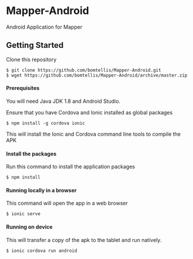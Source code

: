 # Mapper-Android
Android Application for Mapper

## Getting Started

Clone this repository

    $ git clone https://github.com/bomtellis/Mapper-Android.git
    $ wget https://github.com/bomtellis/Mapper-Android/archive/master.zip



#### Prerequisites

You will need Java JDK 1.8 and Android Studio.

Ensure that you have Cordova and Ionic installed as global packages

    $ npm install -g cordova ionic


This will install the Ionic and Cordova command line tools to compile the APK

#### Install the packages

Run this command to install the application packages

    $ npm install

#### Running locally in a browser

This command will open the app in a web browser

    $ ionic serve

#### Running on device

This will transfer a copy of the apk to the tablet and run natively.

    $ ionic cordova run android
